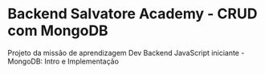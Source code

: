 # Backend Salvatore Academy - CRUD com MongoDB

Projeto da missão de aprendizagem Dev Backend JavaScript iniciante - MongoDB: Intro e Implementação
